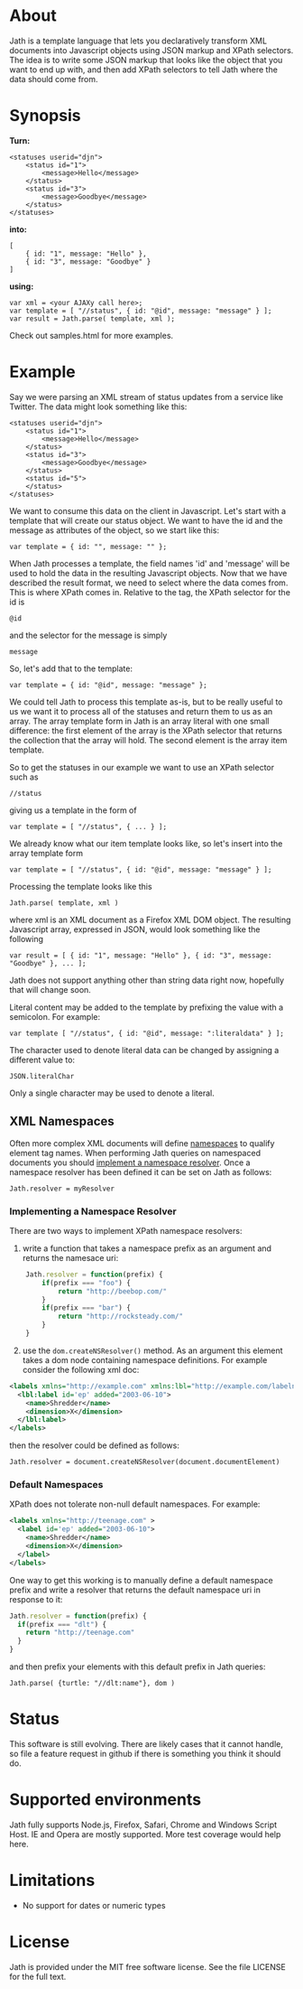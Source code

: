 # About
Jath is a template language that lets you declaratively transform XML documents into
Javascript objects using JSON markup and XPath selectors. The idea is to write
some JSON markup that looks like the object that you want to end up with, and then
add XPath selectors to tell Jath where the data should come from.

# Synopsis

**Turn:**

	<statuses userid="djn">
		<status id="1">
			<message>Hello</message>
		</status>
		<status id="3">
			<message>Goodbye</message>
		</status>
	</statuses>

**into:**

	[ 
		{ id: "1", message: "Hello" }, 
		{ id: "3", message: "Goodbye" } 
	]

**using:**

	var xml = <your AJAXy call here>;
	var template = [ "//status", { id: "@id", message: "message" } ];
	var result = Jath.parse( template, xml );

Check out samples.html for more examples.

# Example
Say we were parsing an XML stream of status updates from a service
like Twitter. The data might look something like this:

	<statuses userid="djn">
		<status id="1">
			<message>Hello</message>
		</status>
		<status id="3">
			<message>Goodbye</message>
		</status>
		<status id="5">
		</status>
	</statuses>

We want to consume this data on the client in Javascript. Let's start with
a template that will create our status object. We want to have the id and the
message as attributes of the object, so we start like this:

	var template = { id: "", message: "" };

When Jath processes a template, the field names 'id' and 'message' will be used
to hold the data in the resulting Javascript objects. Now that we have described
the result format, we need to select where the data comes from. This is where
XPath comes in. Relative to the <status> tag, the XPath selector for the id is 

	@id

and the selector for the message is simply

	message

So, let's add that to the template:

	var template = { id: "@id", message: "message" };

We could tell Jath to process this template as-is, but to be really useful to us
we want it to process all of the statuses and return them to us as an array. The
array template form in Jath is an array literal with one small difference: the 
first element of the array is the XPath selector that returns the collection that
the array will hold. The second element is the array item template. 

So to get the statuses in our example we want to use an XPath selector such as

	//status

giving us a template in the form of 

	var template = [ "//status", { ... } ];

We already know what our item template looks like, so let's insert into the array
template form

	var template = [ "//status", { id: "@id", message: "message" } ];

Processing the template looks like this

	Jath.parse( template, xml )

where xml is an XML document as a Firefox XML DOM object. The resulting Javascript
array, expressed in JSON, would look something like the following

	var result = [ { id: "1", message: "Hello" }, { id: "3", message: "Goodbye" }, ... ];

Jath does not support anything other than string data right now, hopefully
that will change soon.

Literal content may be added to the template by prefixing the value with a semicolon. For example:

    var template [ "//status", { id: "@id", message: ":literaldata" } ];

The character used to denote literal data can be changed by assigning a different value to:
    
    JSON.literalChar

Only a single character may be used to denote a literal.

## XML Namespaces

Often more complex XML documents will define [namespaces](http://www.w3.org/TR/REC-xml-names/) to qualify element tag names. When performing Jath queries on namespaced documents you should [implement a namespace resolver](https://developer.mozilla.org/en/Introduction_to_using_XPath_in_JavaScript#Implementing_a_Default_Namespace_Resolver). Once a namespace resolver has been defined it can be set on Jath as follows:

    Jath.resolver = myResolver

### Implementing a Namespace Resolver

There are two ways to implement XPath namespace resolvers:

1. write a function that takes a namespace prefix as an argument and returns the namesace uri:

```javascript
    Jath.resolver = function(prefix) {
    	if(prefix === "foo") {
    		return "http://beebop.com/"
    	}
    	if(prefix === "bar") {
    		return "http://rocksteady.com/"
    	}
    }
```

2. use the `dom.createNSResolver()` method. As an argument this element takes a dom node containing namespace definitions. For example consider the following xml doc:

```xml
<labels xmlns="http://example.com" xmlns:lbl="http://example.com/labelns">
  <lbl:label id='ep' added="2003-06-10">
    <name>Shredder</name>
    <dimension>X</dimension>
  </lbl:label> 
</labels>  
```

then the resolver could be defined as follows:

    Jath.resolver = document.createNSResolver(document.documentElement)
    
### Default Namespaces

XPath does not tolerate non-null default namespaces. For example:

```xml
<labels xmlns="http://teenage.com" >
  <label id='ep' added="2003-06-10">
    <name>Shredder</name>
    <dimension>X</dimension>
  </label> 
</labels>
```

One way to get this working is to manually define a default namespace prefix and write a resolver that returns the default namespace uri in response to it:

```javascript
Jath.resolver = function(prefix) {
  if(prefix === "dlt") {
    return "http://teenage.com"
  }
}
```

and then prefix your elements with this default prefix in Jath queries:

    Jath.parse( {turtle: "//dlt:name"}, dom )

# Status
This software is still evolving. There are likely cases that it cannot handle, so 
file a feature request in github if there is something you think it should do.

# Supported environments
Jath fully supports Node.js, Firefox, Safari, Chrome and Windows Script Host. IE and Opera are mostly supported.
More test coverage would help here.

# Limitations

- No support for dates or numeric types

# License
Jath is provided under the MIT free software license. See the file LICENSE for 
the full text.
